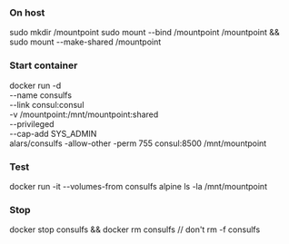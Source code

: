 ### On host

sudo mkdir /mountpoint
sudo mount --bind /mountpoint /mountpoint && sudo mount --make-shared /mountpoint

### Start container

docker run -d \
	--name consulfs \
	--link consul:consul \
	-v /mountpoint:/mnt/mountpoint:shared \
	--privileged \
	--cap-add SYS_ADMIN \
	alars/consulfs -allow-other -perm 755 consul:8500 /mnt/mountpoint


### Test
docker run -it --volumes-from consulfs alpine ls -la /mnt/mountpoint

### Stop
docker stop consulfs && docker rm consulfs // don't rm -f consulfs